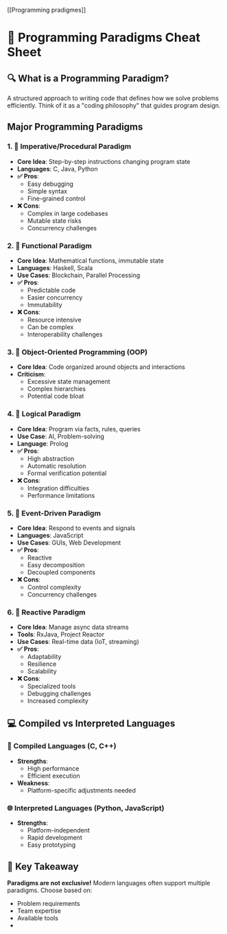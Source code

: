 [[Programming pradigmes]]
# 🧩 Programming Paradigms Cheat Sheet

## 🔍 What is a Programming Paradigm?
A structured approach to writing code that defines how we solve problems efficiently. Think of it as a "coding philosophy" that guides program design.

## Major Programming Paradigms

### 1. 🔢 Imperative/Procedural Paradigm
- **Core Idea**: Step-by-step instructions changing program state
- **Languages**: C, Java, Python
- **✅ Pros**: 
  - Easy debugging
  - Simple syntax
  - Fine-grained control
- **❌ Cons**:
  - Complex in large codebases
  - Mutable state risks
  - Concurrency challenges

### 2. 🧮 Functional Paradigm
- **Core Idea**: Mathematical functions, immutable state
- **Languages**: Haskell, Scala
- **Use Cases**: Blockchain, Parallel Processing
- **✅ Pros**:
  - Predictable code
  - Easier concurrency
  - Immutability
- **❌ Cons**:
  - Resource intensive
  - Can be complex
  - Interoperability challenges

### 3. 🧸 Object-Oriented Programming (OOP)
- **Core Idea**: Code organized around objects and interactions
- **Criticism**: 
  - Excessive state management
  - Complex hierarchies
  - Potential code bloat

### 4. 🧩 Logical Paradigm
- **Core Idea**: Program via facts, rules, queries
- **Use Case**: AI, Problem-solving
- **Language**: Prolog
- **✅ Pros**:
  - High abstraction
  - Automatic resolution
  - Formal verification potential
- **❌ Cons**:
  - Integration difficulties
  - Performance limitations

### 5. 📡 Event-Driven Paradigm
- **Core Idea**: Respond to events and signals
- **Languages**: JavaScript
- **Use Cases**: GUIs, Web Development
- **✅ Pros**:
  - Reactive
  - Easy decomposition
  - Decoupled components
- **❌ Cons**:
  - Control complexity
  - Concurrency challenges

### 6. 🌊 Reactive Paradigm
- **Core Idea**: Manage async data streams
- **Tools**: RxJava, Project Reactor
- **Use Cases**: Real-time data (IoT, streaming)
- **✅ Pros**:
  - Adaptability
  - Resilience
  - Scalability
- **❌ Cons**:
  - Specialized tools
  - Debugging challenges
  - Increased complexity

## 💻 Compiled vs Interpreted Languages

### 🚀 Compiled Languages (C, C++)
- **Strengths**: 
  - High performance
  - Efficient execution
- **Weakness**: 
  - Platform-specific adjustments needed

### 🌐 Interpreted Languages (Python, JavaScript)
- **Strengths**:
  - Platform-independent
  - Rapid development
  - Easy prototyping

## 🔑 Key Takeaway
**Paradigms are not exclusive!** Modern languages often support multiple paradigms. Choose based on:
- Problem requirements
- Team expertise
- Available tools
- 